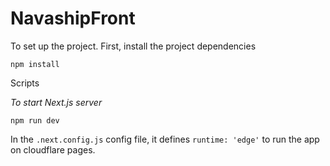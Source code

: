 # NavashipFront

To set up the project. First, install the project dependencies 

`npm install`

Scripts

_To start Next.js server_

`npm run dev`

In the `.next.config.js` config file, it defines `runtime: 'edge'` to run the app on cloudflare pages.
